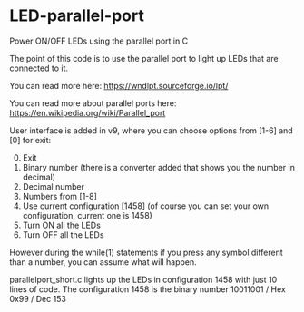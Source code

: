 # LED-parallel-port
Power ON/OFF LEDs using the parallel port in C

The point of this code is to use the parallel port to light up LEDs that are connected to it.

You can read more here: https://wndlpt.sourceforge.io/lpt/

You can read more about parallel ports here: https://en.wikipedia.org/wiki/Parallel_port


User interface is added in v9, where you can choose options from [1-6] and [0] for exit:

0. Exit
1. Binary number (there is a converter added that shows you the number in decimal)
2. Decimal number
3. Numbers from [1-8]
4. Use current configuration [1458] (of course you can set your own configuration, current one is 1458)
5. Turn ON all the LEDs
6. Turn OFF all the LEDs

However during the while(1) statements if you press any symbol different than a number, you can assume what will happen.

parallelport_short.c lights up the LEDs in configuration 1458 with just 10 lines of code. The configuration 1458 is the binary number 10011001 / Hex 0x99 / Dec 153
